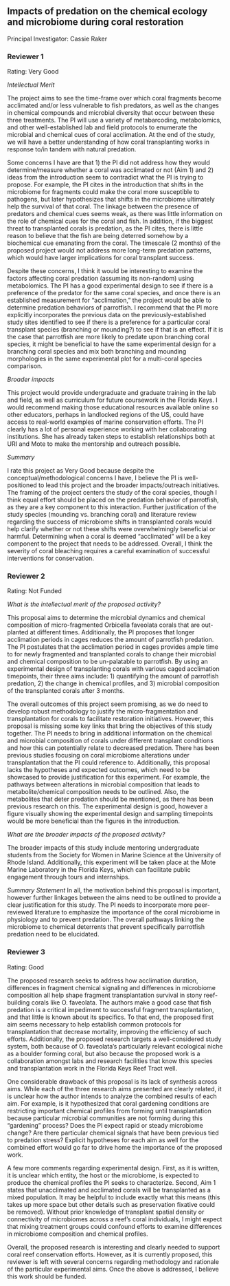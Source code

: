 ## Impacts of predation on the chemical ecology and microbiome during coral restoration

Principal Investigator: Cassie Raker

### Reviewer 1
Rating: Very Good

*Intellectual Merit*

The project aims to see the time-frame over which coral fragments become acclimated and/or less vulnerable to fish predators, as well as the changes in chemical compounds and microbial diversity that occur between these three treatments. The PI will use a variety of metabarcoding, metabolomics, and other well-established lab and field protocols to enumerate the microbial and chemical cues of coral acclimation. At the end of the study, we will have a better understanding of how coral transplanting works in response to/in tandem with natural predation.

Some concerns I have are that 1) the PI did not address how they would determine/measure whether a coral was acclimated or not (Aim 1) and 2) ideas from the introduction seem to contradict what the PI is trying to propose. For example, the PI cites in the introduction that shifts in the microbiome for fragments could make the coral more susceptible to pathogens, but later hypothesizes that shifts in the microbiome ultimately help the survival of that coral. The linkage between the presence of predators and chemical cues seems weak, as there was little information on the role of chemical cues for the coral and fish. In addition, if the biggest threat to transplanted corals is predation, as the PI cites, there is little reason to believe that the fish are being deterred somehow by a biochemical cue emanating from the coral. The timescale (2 months) of the proposed project would not address more long-term predation patterns, which would have larger implications for coral transplant success.

Despite these concerns, I think it would be interesting to examine the factors affecting coral predation (assuming its non-random) using metabolomics. The PI has a good experimental design to see if there is a preference of the predator for the same coral species, and once there is an established measurement for “acclimation,” the project would be able to determine predation behaviors of parrotfish. I recommend that the PI more explicitly incorporates the previous data on the previously-established study sites identified to see if there is a preference for a particular coral transplant species (branching or mounding?) to see if that is an effect. If it is the case that parrotfish are more likely to predate upon branching coral species, it might be beneficial to have the same experimental design for a branching coral species and mix both branching and mounding morphologies in the same experimental plot for a multi-coral species comparison.


*Broader impacts*

This project would provide undergraduate and graduate training in the lab and field, as well as curriculum for future coursework in the Florida Keys. I would recommend making those educational resources available online so other educators, perhaps in landlocked regions of the US, could have access to real-world examples of marine conservation efforts. The PI clearly has a lot of personal experience working with her collaborating institutions. She has already taken steps to establish relationships both at URI and Mote to make the mentorship and outreach possible.

*Summary*

I rate this project as Very Good because despite the conceptual/methodological concerns I have, I believe the PI is well-positioned to lead this project and the broader impacts/outreach initiatives. The framing of the project centers the study of the coral species, though I think equal effort should be placed on the predation behavior of parrotfish, as they are a key component to this interaction. Further justification of the study species (mounding vs. branching coral) and literature review regarding the success of microbiome shifts in transplanted corals would help clarify whether or not these shifts were overwhelmingly beneficial or harmful. Determining when a coral is deemed “acclimated” will be a key component to the project that needs to be addressed. Overall, I think the severity of coral bleaching requires a careful examination of successful interventions for conservation.



### Reviewer 2
Rating: Not Funded

*What is the intellectual merit of the proposed activity?*

This proposal aims to determine the microbial dynamics and chemical composition of micro-fragmented Orbicella faveolata corals that are out-planted at different times. Additionally, the PI proposes that longer acclimation periods in cages reduces the amount of parrotfish predation. The PI postulates that the acclimation period in cages provides ample time to for newly fragmented and transplanted corals to change their microbial and chemical composition to be un-palatable to parrotfish. By using an experimental design of transplanting corals with various caged acclimation timepoints, their three aims include: 1) quantifying the amount of parrotfish predation, 2) the change in chemical profiles, and 3) microbial composition of the transplanted corals after 3 months.

The overall outcomes of this project seem promising, as we do need to develop robust methodology to justify the micro-fragmentation and transplantation for corals to facilitate restoration initiatives. However, this proposal is missing some key links that bring the objectives of this study together. The PI needs to bring in additional information on the chemical and microbial composition of corals under different transplant conditions and how this can potentially relate to decreased predation. There has been previous studies focusing on coral microbiome alterations under transplantation that the PI could reference to. Additionally, this proposal lacks the hypotheses and expected outcomes, which need to be showcased to provide justification for this experiment. For example, the pathways between alterations in microbial composition that leads to metabolite/chemical composition needs to be outlined. Also, the metabolites that deter predation should be mentioned, as there has been previous research on this. The experimental design is good, however a figure visually showing the experimental design and sampling timepoints would be more beneficial than the figures in the introduction.

*What are the broader impacts of the proposed activity?*

The broader impacts of this study include mentoring undergraduate students from the Society for Women in Marine Science at the University of Rhode Island. Additionally, this experiment will be taken place at the Mote Marine Laboratory in the Florida Keys, which can facilitate public engagement through tours and internships.

*Summary Statement*
In all, the motivation behind this proposal is important, however further linkages between the aims need to be outlined to provide a clear justification for this study. The PI needs to incorporate more peer-reviewed literature to emphasize the importance of the coral microbiome in physiology and to prevent predation. The overall pathways linking the microbiome to chemical deterrents that prevent specifically parrotfish predation need to be elucidated.




### Reviewer 3
Rating: Good

The proposed research seeks to address how acclimation duration, differences in fragment chemical signaling and differences in microbiome composition all help shape fragment transplantation survival in stony reef-building corals like O. faveolata. The authors make a good case that fish predation is a critical impediment to successful fragment transplantation, and that little is known about its specifics. To that end, the proposed first aim seems necessary to help establish common protocols for transplantation that decrease mortality, improving the efficiency of such efforts. Additionally, the proposed research targets a well-considered study system, both because of O. faveolata’s particularly relevant ecological niche as a boulder forming coral, but also because the proposed work is a collaboration amongst labs and research facilities that know this species and transplantation work in the Florida Keys Reef Tract well.

One considerable drawback of this proposal is its lack of synthesis across aims. While each of the three research aims presented are clearly related, it is unclear how the author intends to analyze the combined results of each aim. For example, is it hypothesized that coral gardening conditions are restricting important chemical profiles from forming until transplantation because particular microbial communities are not forming during this “gardening” process? Does the PI expect rapid or steady microbiome change? Are there particular chemical signals that have been previous tied to predation stress? Explicit hypotheses for each aim as well for the combined effort would go far to drive home the importance of the proposed work.

A few more comments regarding experimental design. First, as it is written, it is unclear which entity, the host or the microbiome, is expected to produce the chemical profiles the PI seeks to characterize. Second, Aim 1 states that unacclimated and acclimated corals will be transplanted as a mixed population. It may be helpful to include exactly what this means (this takes up more space but other details such as preservation fixative could be removed). Without prior knowledge of transplant spatial density or connectivity of microbiomes across a reef’s coral individuals, I might expect that mixing treatment groups could confound efforts to examine differences in microbiome composition and chemical profiles.

Overall, the proposed research is interesting and clearly needed to support coral reef conservation efforts. However, as it is currently proposed, this reviewer is left with several concerns regarding methodology and rationale of the particular experimental aims. Once the above is addressed, I believe this work should be funded.
